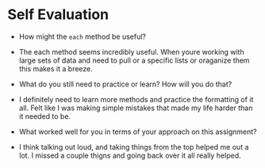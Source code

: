 # Self Evaluation

- How might the `each` method be useful?
- The each method seems incredibly useful. When youre working with large sets of data and need to pull or a specific lists or oraganize them this makes it a breeze.

- What do you still need to practice or learn? How will you do that?
- I definitely need to learn more methods and practice the formatting of it all. Felt like I was making simple mistakes that made my life harder than it needed to be.

- What worked well for you in terms of your approach on this
assignment?
- I think talking out loud, and taking things from the top helped me out a lot. I missed a couple thigns and going back over it all really helped.
